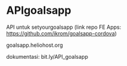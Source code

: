 # APIgoalsapp
API untuk setyourgoalsapp (link repo FE Apps: https://github.com/ikrom/goalsapp-cordova)

goalsapp.heliohost.org

dokumentasi: bit.ly/API_goalsapp
